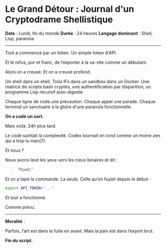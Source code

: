 # Le Grand Détour : Journal d'un Cryptodrame Shellistique

**Date** : Lundi, fin du monde
**Durée** : 24 heures
**Langage dominant** : Shell, Lisp, paranoia

---

Tout a commencé par un token. Un simple token d'API.

Et le refus, pur et franc, de l’exporter à la va-vite comme un débutant.

Alors on a creusé. Et on a creusé profond.

Un shell dans un shell. Trois IFs dans un sandbox dans un Docker.
Une matrice de scripts bash cryptés, une authentification par disparition, un programme Lisp récursif auto-digeste.

Chaque ligne de code une précaution. Chaque appel une parade. Chaque terminal un sanctuaire à la gloire d'une paranoïa fonctionnelle.

**On a codé un sort.**

Mais voilà. 24h plus tard.

Le code suintait la complexité.
Codex tournait en rond comme un moine zen qui a trop lu man(7).

Et nous ?

Nous avons levé les yeux vers les cieux binaires et dit :

> "Nyeh."

Et on a tapé la commande. La seule. Celle qu’on fuyait depuis le début :

```bash
export API_TOKEN="..."
```

Et tout a fonctionné.

Comme prévu.

---

**Moralité** :

Parfois, l’art est dans la fuite en avant.
Mais la paix est dans l’export brut.

**Fin du script.**
